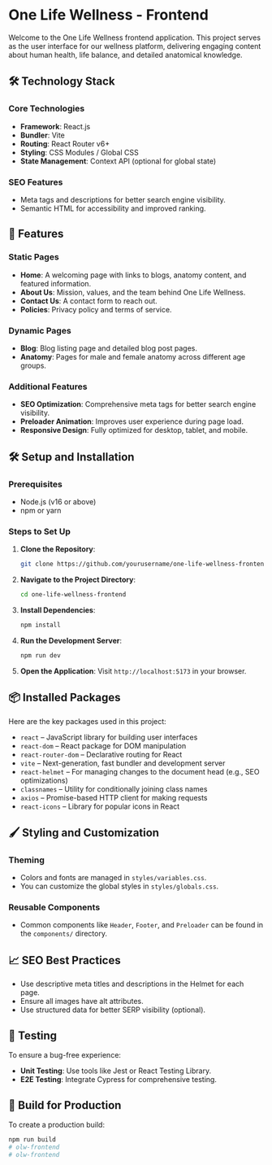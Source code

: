 # One Life Wellness - Frontend

Welcome to the One Life Wellness frontend application. This project serves as the user interface for our wellness platform, delivering engaging content about human health, life balance, and detailed anatomical knowledge.

## 🛠️ Technology Stack

### Core Technologies
- **Framework**: React.js
- **Bundler**: Vite
- **Routing**: React Router v6+
- **Styling**: CSS Modules / Global CSS
- **State Management**: Context API (optional for global state)

### SEO Features
- Meta tags and descriptions for better search engine visibility.
- Semantic HTML for accessibility and improved ranking.

## 🚀 Features

### Static Pages
- **Home**: A welcoming page with links to blogs, anatomy content, and featured information.
- **About Us**: Mission, values, and the team behind One Life Wellness.
- **Contact Us**: A contact form to reach out.
- **Policies**: Privacy policy and terms of service.

### Dynamic Pages
- **Blog**: Blog listing page and detailed blog post pages.
- **Anatomy**: Pages for male and female anatomy across different age groups.

### Additional Features
- **SEO Optimization**: Comprehensive meta tags for better search engine visibility.
- **Preloader Animation**: Improves user experience during page load.
- **Responsive Design**: Fully optimized for desktop, tablet, and mobile.

## 🛠️ Setup and Installation

### Prerequisites
- Node.js (v16 or above)
- npm or yarn

### Steps to Set Up
1. **Clone the Repository**:

    ```bash
    git clone https://github.com/yourusername/one-life-wellness-frontend.git
    ```

2. **Navigate to the Project Directory**:

    ```bash
    cd one-life-wellness-frontend
    ```

3. **Install Dependencies**:

    ```bash
    npm install
    ```

4. **Run the Development Server**:

    ```bash
    npm run dev
    ```

5. **Open the Application**: Visit `http://localhost:5173` in your browser.

## 📦 Installed Packages
Here are the key packages used in this project:

- `react` – JavaScript library for building user interfaces
- `react-dom` – React package for DOM manipulation
- `react-router-dom` – Declarative routing for React
- `vite` – Next-generation, fast bundler and development server
- `react-helmet` – For managing changes to the document head (e.g., SEO optimizations)
- `classnames` – Utility for conditionally joining class names
- `axios` – Promise-based HTTP client for making requests
- `react-icons` – Library for popular icons in React

## 🖌️ Styling and Customization

### Theming
- Colors and fonts are managed in `styles/variables.css`.
- You can customize the global styles in `styles/globals.css`.

### Reusable Components
- Common components like `Header`, `Footer`, and `Preloader` can be found in the `components/` directory.

## 📈 SEO Best Practices
- Use descriptive meta titles and descriptions in the Helmet for each page.
- Ensure all images have alt attributes.
- Use structured data for better SERP visibility (optional).

## 🧪 Testing
To ensure a bug-free experience:

- **Unit Testing**: Use tools like Jest or React Testing Library.
- **E2E Testing**: Integrate Cypress for comprehensive testing.

## 🔧 Build for Production
To create a production build:

```bash
npm run build
# olw-frontend
# olw-frontend

